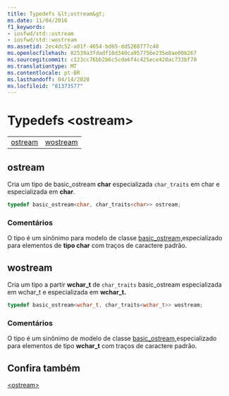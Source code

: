 ```yaml
---
title: Typedefs &lt;ostream&gt;
ms.date: 11/04/2016
f1_keywords:
- iosfwd/std::ostream
- iosfwd/std::wostream
ms.assetid: 2ec4dc52-a01f-4654-bd65-dd5288777c48
ms.openlocfilehash: 82539a3fdadf10d340ca957756e235e8ae00b267
ms.sourcegitcommit: c123cc76bb2b6c5cde6f4c425ece420ac733bf70
ms.translationtype: MT
ms.contentlocale: pt-BR
ms.lasthandoff: 04/14/2020
ms.locfileid: "81373577"
---
```

# <a name="ltostreamgt-typedefs"></a>Typedefs &lt;ostream&gt;

|||
|-|-|
|[ostream](#ostream)|[wostream](#wostream)|

## <a name="ostream"></a><a name="ostream"></a>ostream

Cria um tipo de basic_ostream **char** especializada `char_traits` em char e especializada em **char**.

```cpp
typedef basic_ostream<char, char_traits<char>> ostream;
```

### <a name="remarks"></a>Comentários

O tipo é um sinônimo para modelo de classe [basic_ostream,](../standard-library/basic-ostream-class.md)especializado para elementos de **tipo char** com traços de caractere padrão.

## <a name="wostream"></a><a name="wostream"></a>wostream

Cria um tipo a partir **wchar_t** de `char_traits` basic_ostream especializada em wchar_t e especializada em **wchar_t.**

```cpp
typedef basic_ostream<wchar_t, char_traits<wchar_t>> wostream;
```

### <a name="remarks"></a>Comentários

O tipo é um sinônimo de modelo de classe [basic_ostream,](../standard-library/basic-ostream-class.md)especializado para elementos de tipo **wchar_t** com traços de caractere padrão.

## <a name="see-also"></a>Confira também

[\<ostream>](../standard-library/ostream.md)
